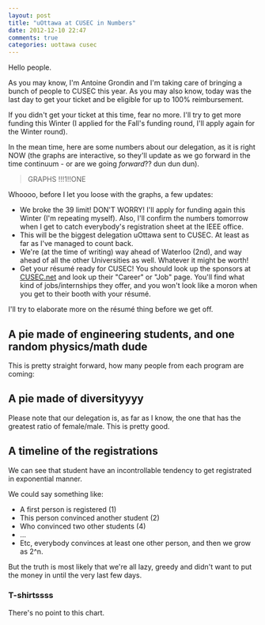 ```yaml
---
layout: post
title: "uOttawa at CUSEC in Numbers"
date: 2012-12-10 22:47
comments: true
categories: uottawa cusec
---
```

Hello people.

As you may know, I'm Antoine Grondin and I'm taking care of bringing a
bunch of people to CUSEC this year.  As you may also know, today was the
last day to get your ticket and be eligible for up to 100%
reimbursement.

<!-- more -->

If you didn't get your ticket at this time, fear no more.  I'll try to
get more funding this Winter (I applied for the Fall's funding round, 
I'll apply again for the Winter round).

In the mean time, here are some numbers about our delegation, as it is
right NOW (the graphs are interactive, so they'll update as we go
forward in the time continuum - or are we going _forward_?? dun dun
dun). 


> GRAPHS !!!1!!ONE

Whoooo, before I let you loose with the graphs, a few updates:

* We broke the 39 limit!  DON'T WORRY! I'll apply for funding again this
Winter (I'm repeating myself). Also, I'll confirm the numbers tomorrow
when I get to catch everybody's registration sheet at the IEEE office.
* This will be the biggest delegation uOttawa sent to CUSEC.  At least
as far as I've managed to count back.
* We're (at the time of writing) way ahead of Waterloo (2nd), and way ahead of
all the other Universities as well. Whatever it might be worth!
* Get your résumé ready for CUSEC!  You should look up the sponsors at
[CUSEC.net][1] and look up their "Career" or "Job" page.  You'll find what kind of
jobs/internships they offer, and you won't look like a moron when you
get to their booth with your résumé.

I'll try to elaborate more on the résumé thing before we get off.

[1]:http://2013.cusec.net/

## A pie made of engineering students, and one random physics/math dude
This is pretty straight forward, how many people from each program are
coming:

<script type="text/javascript" src="//ajax.googleapis.com/ajax/static/modules/gviz/1.0/chart.js"> {"dataSourceUrl":"//docs.google.com/spreadsheet/tq?key=0Av3wmrjnD3V3dDlsRWQ1TFN6RXp0dGxLcl80MDVVRWc&transpose=0&headers=1&range=G2%3AH7&gid=2&pub=1","options":{"titleTextStyle":{"bold":true,"color":"#000","fontSize":16},"animation":{"duration":500},"colors":["#3366CC","#DC3912","#FF9900","#109618","#990099","#0099C6","#DD4477","#66AA00","#B82E2E","#316395","#994499","#22AA99","#AAAA11","#6633CC","#E67300","#8B0707","#651067","#329262","#5574A6","#3B3EAC","#B77322","#16D620","#B91383","#F4359E","#9C5935","#A9C413","#2A778D","#668D1C","#BEA413","#0C5922","#743411"],"width":551,"is3D":true,"hAxis":{"useFormatFromData":true,"minValue":null,"viewWindow":{"min":null,"max":null},"maxValue":null},"vAxes":[{"useFormatFromData":true,"minValue":null,"viewWindow":{"min":null,"max":null},"maxValue":null},{"useFormatFromData":true,"minValue":null,"viewWindow":{"min":null,"max":null},"maxValue":null}],"pieHole":0,"booleanRole":"certainty","title":"Programs","height":490,"legend":"bottom","tooltip":{}},"state":{},"view":{},"chartType":"PieChart","chartName":"Chart 2"} </script>


## A pie made of diversityyyy
Please note that our delegation is, as far as I know, the one that has the
greatest ratio of female/male.  This is pretty good.

<script type="text/javascript" src="//ajax.googleapis.com/ajax/static/modules/gviz/1.0/chart.js"> {"dataSourceUrl":"//docs.google.com/spreadsheet/tq?key=0Av3wmrjnD3V3dDlsRWQ1TFN6RXp0dGxLcl80MDVVRWc&transpose=0&headers=0&range=D3%3AE4&gid=2&pub=1","options":{"titleTextStyle":{"bold":true,"color":"#000","fontSize":16},"animation":{"duration":500},"colors":["#3366cc","#dc3912","#FF9900","#109618","#990099","#0099C6","#DD4477","#66AA00","#B82E2E","#316395","#994499","#22AA99","#AAAA11","#6633CC","#E67300","#8B0707","#651067","#329262","#5574A6","#3B3EAC","#B77322","#16D620","#B91383","#F4359E","#9C5935","#A9C413","#2A778D","#668D1C","#BEA413","#0C5922","#743411"],"width":502,"is3D":true,"hAxis":{"useFormatFromData":true,"minValue":null,"viewWindow":{"min":null,"max":null},"maxValue":null},"vAxes":[{"useFormatFromData":true,"minValue":null,"viewWindow":{"min":null,"max":null},"maxValue":null},{"useFormatFromData":true,"minValue":null,"viewWindow":{"min":null,"max":null},"maxValue":null}],"pieHole":0,"title":"Gender proportion","booleanRole":"certainty","height":483,"legend":"bottom","tooltip":{}},"state":{},"view":{},"chartType":"PieChart","chartName":"Chart 1"} </script>

## A timeline of the registrations
We can see that student have an incontrollable tendency to get 
registrated in exponential manner.

We could say something like:

* A first person is registered (1)
* This person convinced another student (2)
* Who convinced two other students (4)
* ...
* Etc, everybody convinces at least one other person, and then we grow as
2^n.

But the truth is most likely that we're all lazy, greedy and didn't want
to put the money in until the very last few days.

<script type="text/javascript" src="//ajax.googleapis.com/ajax/static/modules/gviz/1.0/chart.js"> {"dataSourceUrl":"//docs.google.com/spreadsheet/tq?key=0Av3wmrjnD3V3dDlsRWQ1TFN6RXp0dGxLcl80MDVVRWc&transpose=0&headers=0&range=A1%3AB101&gid=2&pub=1","options":{"displayAnnotations":true,"titleTextStyle":{"fontSize":16},"vAxes":[{"useFormatFromData":true,"title":"Left vertical axis title","minValue":null,"viewWindow":{"min":null,"max":null},"maxValue":null},{"useFormatFromData":true,"minValue":null,"viewWindow":{"min":null,"max":null},"maxValue":null}],"booleanRole":"certainty","title":"Chart title","wmode":"opaque","hAxis":{"useFormatFromData":true,"title":"Horizontal axis title","minValue":null,"viewWindow":{"min":null,"max":null},"maxValue":null},"width":600,"height":371},"state":{},"view":{},"chartType":"AnnotatedTimeLine","chartName":"Chart 4"} </script>

### T-shirtssss
There's no point to this chart.

<script type="text/javascript" src="//ajax.googleapis.com/ajax/static/modules/gviz/1.0/chart.js"> {"dataSourceUrl":"//docs.google.com/spreadsheet/tq?key=0Av3wmrjnD3V3dDlsRWQ1TFN6RXp0dGxLcl80MDVVRWc&transpose=0&headers=0&range=D10%3AE13&gid=2&pub=1","options":{"titleTextStyle":{"bold":true,"color":"#000","fontSize":16},"animation":{"duration":500},"colors":["#3366CC","#DC3912","#FF9900","#109618","#990099","#0099C6","#DD4477","#66AA00","#B82E2E","#316395","#994499","#22AA99","#AAAA11","#6633CC","#E67300","#8B0707","#651067","#329262","#5574A6","#3B3EAC","#B77322","#16D620","#B91383","#F4359E","#9C5935","#A9C413","#2A778D","#668D1C","#BEA413","#0C5922","#743411"],"width":509,"is3D":true,"hAxis":{"useFormatFromData":true,"minValue":null,"viewWindow":{"min":null,"max":null},"maxValue":null},"vAxes":[{"useFormatFromData":true,"minValue":null,"viewWindow":{"min":null,"max":null},"maxValue":null},{"useFormatFromData":true,"minValue":null,"viewWindow":{"min":null,"max":null},"maxValue":null}],"pieHole":0,"booleanRole":"certainty","title":"T-Shirt sizes lol","height":500,"legend":"bottom","tooltip":{}},"state":{},"view":{},"chartType":"PieChart","chartName":"Chart 3"} </script>

